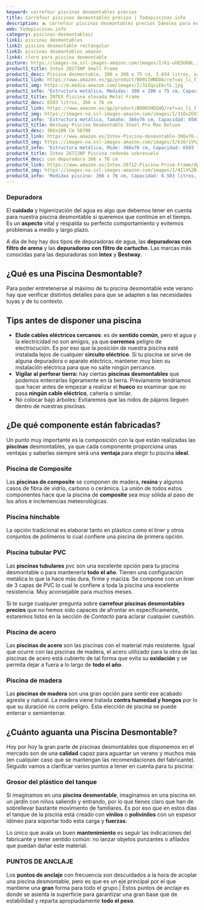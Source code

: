 ```yaml
---
keyword: carrefour piscinas desmontables precios
title: Carrefour piscinas desmontables precios | Todopiscinas.info
description: 🏊 carrefour piscinas desmontables precios Ideales para este verano 2021. Aquí puedes comprar carrefour piscinas desmontables precios y comparar con otras similares. No dejes escapar carrefour piscinas desmontables precios a un precio realmente tentador.
web: Todopiscinas.info
category: piscinas-desmontables/
link1: piscinas desmontables
link2: piscina desmontable rectangular
link3: piscinas desmontables amazon
link4: cloro para piscina desmontable
picture: https://images-na.ssl-images-amazon.com/images/I/61-uUQ3GR8L.jpg
product1_title: Intex 28272NP Small Frame
product1_desc: Piscina desmontable, 300 x 200 x 75 cm, 3.834 litros, azul
product1_link: https://www.amazon.es/gp/product/B001IWNDDA/ref=as_li_tl?ie=UTF8&camp=3638&creative=24630&creativeASIN=B001IWNDDA&linkCode=as2&tag=todopiscinas0e-21&linkId=25b9d647487c889cb6ef56ed63f50ca1
product1_img: https://m.media-amazon.com/images/I/31ZqsiEkctL.jpg
product1_info: 'Estructura metálica, Medidas: 300 x 200 x 75 cm, Capacidad: 3.834 litros, Para 6 personas (+ 6 años), Fácil montaje, Forma rectangular'
product2_title: INTEX Piscina elevada Metal Frame
product2_desc: 6503 litros, 366 x 76 cm
product2_link: https://www.amazon.es/gp/product/B0065HDQ4O/ref=as_li_tl?ie=UTF8&camp=3638&creative=24630&creativeASIN=B0065HDQ4O&linkCode=as2&tag=todopiscinas0e-21&linkId=ed2430e3ba564d3527ee103df33ed7b3
product2_img: https://images-na.ssl-images-amazon.com/images/I/31Ou2GV2SAL.jpg
product2_info: 'Estructura metálica, Tamaño: 366x76 cm, Capacidad: 6503 litros, Forma circular, De 4 a 7 personas (+6 años)'
product3_title: Bestway Piscina Desmontable Steel Pro Max Deluxe
product3_desc: 366x100 Cm 56709
product3_link: https://www.amazon.es/Intex-Piscina-desmontable-366x76-28210NP/dp/B0065HDQ4O?__mk_es_ES=%C3%85M%C3%85%C5%BD%C3%95%C3%91&crid=25UQGV9HG2INI&dchild=1&keywords=piscinas+desmontables&qid=1615854176&sprefix=piscinas+dem%2Caps%2C201&sr=8-5&linkCode=ll1&tag=todopiscinas0e-21&linkId=34f200977c6cbaab1f3f4d9ac0e64755&language=es_ES&ref_=as_li_ss_tl
product3_img: https://images-na.ssl-images-amazon.com/images/I/616riV%2BiY3L.jpg
product3_info: 'Estructura metálica, Mide: 366x76 cm, Capacidad: 6503 litros, De 4 a 7 personas mayores de 6 años, Forma circular, Tecnología Super-Tough'
product4_title: Intex 26712NP Piscina redonda sobresuelo
product4_desc: con depuradora 366 x 76 cm
product4_link: https://www.amazon.es/Intex-26712-Piscina-Prism-Frame/dp/B07FB823GL?__mk_es_ES=%C3%85M%C3%85%C5%BD%C3%95%C3%91&dchild=1&keywords=piscinas+desmontables+con+depuradora&qid=1615936418&sr=8-5&linkCode=ll1&tag=todopiscinas0e-21&linkId=d98699de7830cd471766fa1daa36de34&language=es_ES&ref_=as_li_ss_tl
product4_img: https://images-na.ssl-images-amazon.com/images/I/41lX%2B-YpibL.jpg
product4_info: 'Medidas piscina: 366 x 76 cm, Capacidad: 6.503 litros, Incluye depuradora de cartucha A, Lona resistente triple capa'
---
```



<stats-list :link1=link1 :link2=link2 :link3=link3 :link4=link4 :category=category></stats-list>

<external-banner></external-banner>



### Depuradora

El **cuidado** y higienización del agua es algo que debemos tener en cuenta para nuestra piscina desmontable si queremos que continúe en el tiempo. Es un **aspecto** vital y respalda su perfecto comportamiento y evitemos problemas a medio y largo plazo.

A día de hoy hay dos tipos de depuradoras de agua, las **depuradoras con filtro de arena** y  las **depuradoras** **con filtro de cartucho.** Las marcas más conocidas para las depuradoras son **Intex** y **Bestway**.
## ¿Qué es una Piscina Desmontable?



Para poder entretenerse al máximo de tu piscina desmontable este verano  hay que verificar distintos detalles para que se adapten a las necesidades tuyas y de tu contexto.

<brand-panel :title=product1_title :desc=product1_desc :img=product1_img :link=product1_link></brand-panel>


## Tips antes de disponer una piscina



*   **Elude cables eléctricos cercanos**: es de **sentido común**, pero el agua y la electricidad no son amigos, ya que **corremos** peligro de electrocución. Es por eso que la posición de nuestra piscina esté instalada lejos de cualquier **circuito eléctrico**. Si tu piscina se sirve de alguna depuradora o aparato eléctrico, mantener muy bien su instalación eléctrica para que no salte ningún percance.
*   **Vigilar al perforar tierra:** hay ciertas **piscinas desmontables** que podemos enterrarlas ligeramente en la tierra. Previamente tendríamos que hacer antes de empezar a realizar el **hueco** es examinar que no pasa **ningún cable eléctrico**, cañería o similar.
*   No colocar bajo árboles: Evitaremos que las nidos de pájaros lleguen dentro de nuestras piscinas.


## ¿De qué componente están fabricadas?

Un punto muy importante es la composición con la que están realizadas las **piscinas** desmontables, ya que cada componente proporciona unas ventajas y saberlas siempre será una **ventaja** para elegir tu piscina **ideal**.


### Piscina de Composite

Las **piscinas de composite** se componen de madera, **resina** y algunos casos de fibra de vidrio, carbono o cerámica. La unión de todos estos componentes hace que la piscina de **composite** sea muy sólida al paso de los años e inclemencias meteorológicas.


### Piscina hinchable

 La opción tradicional es elaborar tanto en plástico como el liner y otros conjuntos de polímeros lo cual confiere una piscina de primera opción.


### Piscina tubular PVC

Las **piscinas tubulares** pvc son una excelente opción para tu piscina desmontable o para mantenerla **todo el año**. Tienen una configuración metálica lo que la hace más dura, firme y maciza. Se compone con un liner de 3 capas de PVC lo cual le confiere a toda la piscina una excelente resistencia. Muy aconsejable para muchos meses.

Si te surge cualquier pregunta sobre **carrefour piscinas desmontables precios** que no hemos sido capaces de afrontar en específicamente, estaremos listos en la sección de _Contacto_ para aclarar cualquier cuestión.


### Piscina de acero

Las **piscinas de acero** son las piscinas con el material más resistente. Igual que ocurre con las piscinas de madera, el acero utilizado para la obra de las piscinas de acero está cubierto de tal forma que evita su **oxidación** y se permita dejar a fuera a lo largo de **todo el año**.


### Piscina de madera

Las **piscinas de madera** son una gran opción para sentir ese acabado agreste y natural. La madera viene tratada **contra humedad y hongos** por lo que su duración no corre peligro. Esta elección de piscina se puede enterrar o semienterrar.


## ¿Cuánto aguanta una Piscina Desmontable?

Hoy por hoy la gran parte de piscinas desmontables que disponemos en el mercado son de una **calidad** capaz para aguantar un verano y muchos más (en cualquier caso que se mantengan las recomendaciones del fabricante). Seguido vamos a clarificar varios puntos a tener en cuenta para tu piscina:


### Grosor del plástico del tanque

Si imaginamos en una **piscina desmontable**, imaginamos en una piscina en un jardín con niños saliendo y entrando, por lo que tienes claro que han de sobrellevar bastante movimiento de familiares. Es por eso que en estos días el tanque de la piscina está creado con **vinilos** o **polivinilos** con un espesor idóneo para soportar todo esta carga y **fuerzas**.

Lo único que avala un	 buen **mantenimiento** es seguir las indicaciones del fabricante y tener sentido común: no lanzar objetos punzantes o afilados que puedan dañar este material.


### PUNTOS DE ANCLAJE

Los **puntos de anclaje** con frecuencia son descuidados a la hora de acoplar una piscina desmontable, pero  es que es un eje principal por el que mantiene una **gran** forma para todo el grupo.| Estos puntos de anclaje es donde se asienta la superficie para garantizar una gran base que de estabilidad y reparta apropiadamente **todo el peso**.